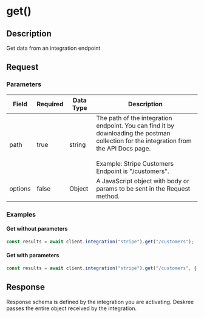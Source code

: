 # get()

## Description

Get data from an integration endpoint

## Request

### Parameters

<table><thead><tr><th>Field</th><th data-type="checkbox">Required</th><th>Data Type</th><th>Description</th></tr></thead><tbody><tr><td>path</td><td>true</td><td>string</td><td>The path of the integration endpoint. You can find it by downloading the postman collection for the integration from the API Docs page.<br><br>Example: Stripe Customers Endpoint is "/customers".</td></tr><tr><td>options</td><td>false</td><td>Object</td><td>A JavaScript object with body or params to be sent in the Request method.</td></tr></tbody></table>

### Examples

#### Get without parameters

```javascript
const results = await client.integration("stripe").get("/customers");
```

#### Get with parameters

```javascript
const results = await client.integration("stripe").get("/customers", { params: { email: "customer@email.com" } });
```

## Response

Response schema is defined by the integration you are activating. Deskree passes the entire object received by the integration.
